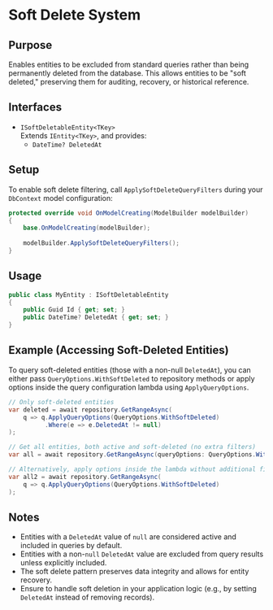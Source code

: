 ﻿# Soft Delete System

## Purpose

Enables entities to be excluded from standard queries rather than being permanently deleted from the database. This
allows entities to be "soft deleted," preserving them for auditing, recovery, or historical reference.

## Interfaces

- `ISoftDeletableEntity<TKey>`  
  Extends `IEntity<TKey>`, and provides:
    - `DateTime? DeletedAt`

## Setup

To enable soft delete filtering, call `ApplySoftDeleteQueryFilters` during your `DbContext` model configuration:

```csharp
protected override void OnModelCreating(ModelBuilder modelBuilder) 
{
    base.OnModelCreating(modelBuilder);
    
    modelBuilder.ApplySoftDeleteQueryFilters(); 
}
```

## Usage

```csharp
public class MyEntity : ISoftDeletableEntity 
{
    public Guid Id { get; set; } 
    public DateTime? DeletedAt { get; set; }
}
```

## Example (Accessing Soft-Deleted Entities)

To query soft-deleted entities (those with a non-null `DeletedAt`), you can either pass `QueryOptions.WithSoftDeleted` to repository methods or apply options inside the query configuration lambda using `ApplyQueryOptions`.

```csharp
// Only soft-deleted entities
var deleted = await repository.GetRangeAsync(
    q => q.ApplyQueryOptions(QueryOptions.WithSoftDeleted)
          .Where(e => e.DeletedAt != null)
);

// Get all entities, both active and soft-deleted (no extra filters)
var all = await repository.GetRangeAsync(queryOptions: QueryOptions.WithSoftDeleted);

// Alternatively, apply options inside the lambda without additional filters
var all2 = await repository.GetRangeAsync(
    q => q.ApplyQueryOptions(QueryOptions.WithSoftDeleted)
);
```

## Notes

- Entities with a `DeletedAt` value of `null` are considered active and included in queries by default.
- Entities with a non-`null` `DeletedAt` value are excluded from query results unless explicitly included.
- The soft delete pattern preserves data integrity and allows for entity recovery.
- Ensure to handle soft deletion in your application logic (e.g., by setting `DeletedAt` instead of removing records).